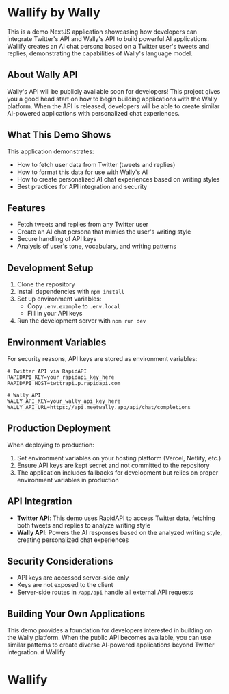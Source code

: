 # Wallify by Wally

This is a demo NextJS application showcasing how developers can integrate Twitter's API and Wally's API to build powerful AI applications. Wallify creates an AI chat persona based on a Twitter user's tweets and replies, demonstrating the capabilities of Wally's language model.

## About Wally API

Wally's API will be publicly available soon for developers! This project gives you a good head start on how to begin building applications with the Wally platform. When the API is released, developers will be able to create similar AI-powered applications with personalized chat experiences.

## What This Demo Shows

This application demonstrates:
- How to fetch user data from Twitter (tweets and replies)
- How to format this data for use with Wally's AI
- How to create personalized AI chat experiences based on writing styles
- Best practices for API integration and security

## Features

- Fetch tweets and replies from any Twitter user
- Create an AI chat persona that mimics the user's writing style
- Secure handling of API keys
- Analysis of user's tone, vocabulary, and writing patterns

## Development Setup

1. Clone the repository
2. Install dependencies with `npm install`
3. Set up environment variables:
   - Copy `.env.example` to `.env.local`
   - Fill in your API keys
4. Run the development server with `npm run dev`

## Environment Variables

For security reasons, API keys are stored as environment variables:

```
# Twitter API via RapidAPI
RAPIDAPI_KEY=your_rapidapi_key_here
RAPIDAPI_HOST=twttrapi.p.rapidapi.com

# Wally API 
WALLY_API_KEY=your_wally_api_key_here
WALLY_API_URL=https://api.meetwally.app/api/chat/completions
```

## Production Deployment

When deploying to production:

1. Set environment variables on your hosting platform (Vercel, Netlify, etc.)
2. Ensure API keys are kept secret and not committed to the repository
3. The application includes fallbacks for development but relies on proper environment variables in production

## API Integration

- **Twitter API**: This demo uses RapidAPI to access Twitter data, fetching both tweets and replies to analyze writing style
- **Wally API**: Powers the AI responses based on the analyzed writing style, creating personalized chat experiences

## Security Considerations

- API keys are accessed server-side only
- Keys are not exposed to the client
- Server-side routes in `/app/api` handle all external API requests

## Building Your Own Applications

This demo provides a foundation for developers interested in building on the Wally platform. When the public API becomes available, you can use similar patterns to create diverse AI-powered applications beyond Twitter integration. # Wallify
# Wallify
